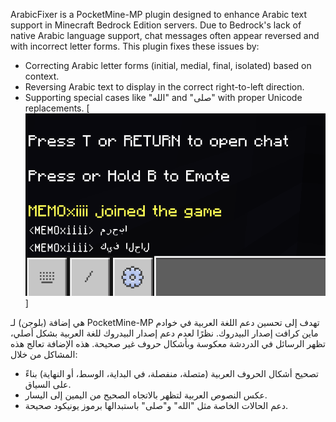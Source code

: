 ArabicFixer is a PocketMine-MP plugin designed to enhance Arabic text support in Minecraft Bedrock Edition servers. Due to Bedrock's lack of native Arabic language support, chat messages often appear reversed and with incorrect letter forms. This plugin fixes these issues by:

- Correcting Arabic letter forms (initial, medial, final, isolated) based on context.
- Reversing Arabic text to display in the correct right-to-left direction.
- Supporting special cases like "الله" and "صلى" with proper Unicode replacements.
[![Video](E1.png)]




هي إضافة (بلوجن) لـ PocketMine-MP تهدف إلى تحسين دعم اللغة العربية في خوادم ماين كرافت إصدار البيدروك. نظرًا لعدم دعم إصدار البيدروك للغة العربية بشكل أصلي، تظهر الرسائل في الدردشة معكوسة وبأشكال حروف غير صحيحة. هذه الإضافة تعالج هذه المشاكل من خلال:

- تصحيح أشكال الحروف العربية (متصلة، منفصلة، في البداية، الوسط، أو النهاية) بناءً على السياق.
- عكس النصوص العربية لتظهر بالاتجاه الصحيح من اليمين إلى اليسار.
- دعم الحالات الخاصة مثل "الله" و"صلى" باستبدالها برموز يونيكود صحيحة.
